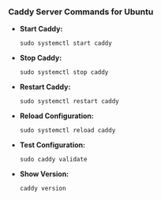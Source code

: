 ### Caddy Server Commands for Ubuntu

- **Start Caddy:**
  ```shell
  sudo systemctl start caddy
  ```
- **Stop Caddy:**
  ```shell
  sudo systemctl stop caddy
  ```
- **Restart Caddy:**
  ```shell
  sudo systemctl restart caddy
  ```
- **Reload Configuration:**
  ```shell
  sudo systemctl reload caddy
  ```
- **Test Configuration:**
  ```shell
  sudo caddy validate
  ```
- **Show Version:**
  ```shell
  caddy version
  ```
